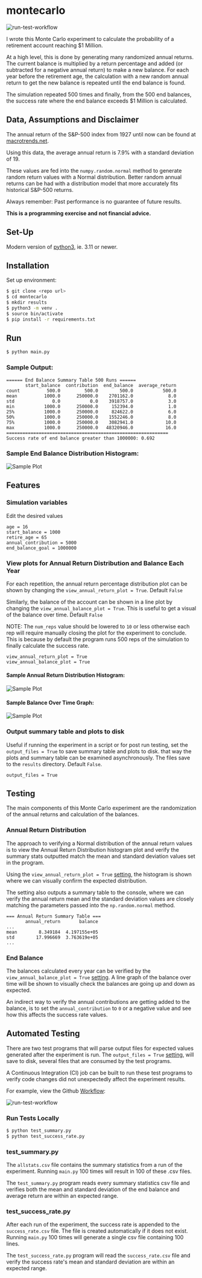 # montecarlo
![run-test-workflow](https://github.com/richlee33/montecarlo/actions/workflows/run-montecarlo.yaml/badge.svg)

I wrote this Monte Carlo experiment to calculate the probability of a retirement account reaching $1 Million.

At a high level, this is done by generating many randomized annual returns.
The current balance is multiplied by a return percentage and added (or subtracted for a negative annual return) to make a new balance.
For each year before the retirement age, the calculation with a new random annual return to get the new balance is repeated until the end balance is found.

The simulation repeated 500 times and finally, from the 500 end balances, the success rate where the end balance exceeds $1 Million is calculated.

## Data, Assumptions and Disclaimer
The annual return of the S&P-500 index from 1927 until now can be found at [macrotrends.net](https://www.macrotrends.net/2526/sp-500-historical-annual-returns).

Using this data, the average annual return is 7.9% with a standard deviation of 19.

These values are fed into the `numpy.random.normal` method to generate random return values with a Normal distribution.
Better random annual returns can be had with a distribution model that more accurately fits historical S&P-500 returns.

Always remember: Past performance is no guarantee of future results.

**This is a programming exercise and not financial advice.**

## Set-Up
Modern version of [python3](https://www.python.org/downloads/), ie. 3.11 or newer.

## Installation
Set up environment:
```sh
$ git clone <repo url>
$ cd montecarlo
$ mkdir results
$ python3 -m venv .
$ source bin/activate
$ pip install -r requirements.txt
```

## Run
```sh
$ python main.py
```

### Sample Output:
```
====== End Balance Summary Table 500 Runs ======
       start_balance  contribution  end_balance  average_return
count          500.0         500.0        500.0           500.0
mean          1000.0      250000.0    2701162.0             8.0
std              0.0           0.0    3918757.0             3.0
min           1000.0      250000.0     152394.0             1.0
25%           1000.0      250000.0     824622.0             6.0
50%           1000.0      250000.0    1552246.0             8.0
75%           1000.0      250000.0    3082941.0            10.0
max           1000.0      250000.0   48320946.0            16.0
============================================================
Success rate of end balance greater than 1000000: 0.692
```
### Sample End Balance Distribution Histogram:
![Sample Plot](docs/Figure_1.png)


## Features
### Simulation variables
Edit the desired values
```shell script
age = 16
start_balance = 1000
retire_age = 65
annual_contribution = 5000
end_balance_goal = 1000000
```

### View plots for Annual Return Distribution and Balance Each Year
For each repetition, the annual return percentage distribution plot can be shown by changing the `view_annual_return_plot = True`.
Default `False`

Similarly, the balance of the account can be shown in a line plot by changing the `view_annual_balance_plot = True`.
This is useful to get a visual of the balance over time.  Default `False`

NOTE: The `num_reps` value should be lowered to `10` or less otherwise each rep will require manually closing the plot for the experiment to conclude.
This is because by default the program runs 500 reps of the simulation to finally calculate the success rate.

```shell script
view_annual_return_plot = True
view_annual_balance_plot = True
```
#### Sample Annual Return Distribution Histogram:
![Sample Plot](docs/annual_ret_dist.png)

#### Sample Balance Over Time Graph:
![Sample Plot](docs/end_balance_graph.png)

### Output summary table and plots to disk
Useful if running the experiment in a script or for post run testing, set the `output_files = True` to save summary table and plots to disk.
that way the plots and summary table can be examined asynchronously.
The files save to the `results` directory.  Default `False`.
```shell script
output_files = True
```


## Testing
The main components of this Monte Carlo experiment are the randomization of the annual returns and calculation of the balances.

### Annual Return Distribution
The approach to verifying a Normal distribution of the annual return values is to view the Annual Return Distribution histogram plot and verify the summary stats outputted match the mean and standard deviation values set in the program.

Using the `view_annual_return_plot = True` [setting](#view-plots-for-annual-return-distribution-and-balance-each-year), the histogram is shown where we can visually confirm the expected distribution.  

The setting also outputs a summary table to the console, where we can verify the annual return mean and the standard deviation values
are closely matching the parameters passed into the `np.random.normal` method.
```shell script
=== Annual Return Summary Table ===
       annual_return       balance
... 
mean        8.349184  4.197155e+05
std        17.996669  3.763619e+05
...
```

### End Balance
The balances calculated every year can be verified by the `view_annual_balance_plot = True` [setting](#view-plots-for-annual-return-distribution-and-balance-each-year).
A line graph of the balance over time will be shown to visually check the balances are going up and down as expected.

An indirect way to verify the annual contributions are getting added to the balance, is to set the `annual_contribution` to `0` or a negative value and see how this affects the success rate values.

## Automated Testing
There are two test programs that will parse output files for expected values generated after the experiment is run.
The `output_files = True` [setting](#output-summary-table-and-plots-to-disk), will save to disk, several files that are consumed by the test programs.

A Continuous Integration (CI) job can be built to run these test programs to verify code changes did not unexpectedly affect the experiment results.

For example, view the Github [Workflow](https://github.com/richlee33/montecarlo/actions/workflows/run-montecarlo.yaml):

![run-test-workflow](https://github.com/richlee33/montecarlo/actions/workflows/run-montecarlo.yaml/badge.svg)

### Run Tests Locally
```sh
$ python test_summary.py
$ python test_success_rate.py
```
### test_summary.py
The `allstats.csv` file contains the summary statistics from a run of the experiment.  Running `main.py` 100 times will result in 100 of these .csv files.

The `test_summary.py` program reads every summary statistics csv file and verifies both the mean and standard deviation of the end balance and average return are within an expected range.

### test_success_rate.py
After each run of the experiment, the success rate is appended to the `success_rate.csv` file.  The file is created automatically if it does not exist.
Running `main.py` 100 times will generate a single csv file containing 100 lines.

The `test_success_rate.py` program will read the `success_rate.csv` file and verify the success rate's mean and standard deviation are within an expected range.
